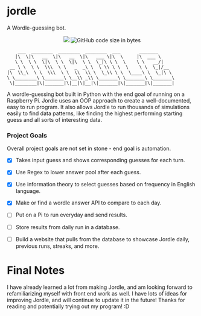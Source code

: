 # jordle
A Wordle-guessing bot.

<p align="center">
    <a href="https://www.python.org/" alt="python">
        <img src="https://img.shields.io/badge/Made%20with-Python-1f425f.svg" /></a>
 <img alt="GitHub code size in bytes" src="https://img.shields.io/github/languages/code-size/JarettSutula/jordle?color=orange">
 
</p>  

```
    ___  ________  ________  ________  ___       _______      
   |\  \|\   __  \|\   __  \|\   ___ \|\  \     |\  ___ \     
   \ \  \ \  \|\  \ \  \|\  \ \  \_|\ \ \  \    \ \   __/|    
 __ \ \  \ \  \\\  \ \   _  _\ \  \ \\ \ \  \    \ \  \_|/__  
|\  \\_\  \ \  \\\  \ \  \\  \\ \  \_\\ \ \  \____\ \  \_|\ \ 
\ \________\ \_______\ \__\\ _\\ \_______\ \_______\ \_______\
 \|________|\|_______|\|__|\|__|\|_______|\|_______|\|_______|
 ```

A wordle-guessing bot built in Python with the end goal of running on a Raspberry Pi.
Jordle uses an OOP approach to create a well-documented, easy to run program. It also allows Jordle
to run thousands of simulations easily to find data patterns, like finding the highest performing
starting guess and all sorts of interesting data.    

### **Project Goals**
Overall project goals are not set in stone - end goal is automation.
- [X] Takes input guess and shows corresponding guesses for each turn.
- [X] Use Regex to lower answer pool after each guess.
- [X] Use information theory to select guesses based on frequency in English language.
- [X] Make or find a wordle answer API to compare to each day.
- [ ] Put on a Pi to run everyday and send results.
- [ ] Store results from daily run in a database.
- [ ] Build a website that pulls from the database to showcase Jordle daily, previous runs, streaks, and more.




# Final Notes 
I have already learned a lot from making Jordle, and am looking forward to refamiliarizing myself with front end work as well. I have lots of ideas for improving Jordle, and will continue to update it in the future!
Thanks for reading and potentially trying out my program! :D